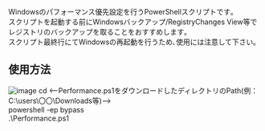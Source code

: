 Windowsのパフォーマンス優先設定を行うPowerShellスクリプトです｡  
スクリプトを起動する前にWindowsバックアップ/RegistryChanges View等でレジストリのバックアップを取ることをおすすめします｡  
スクリプト最終行にてWindowsの再起動を行うため､使用には注意して下さい｡  
  
## 使用方法  
![image](https://user-images.githubusercontent.com/53959334/163707940-9c3b46d5-a33e-429f-9e4a-40534968f785.png)
cd <--Performance.ps1をダウンロードしたディレクトリのPath(例：C:\users\〇〇\Downloads等)-->  
powershell -ep bypass  
.\Performance.ps1
